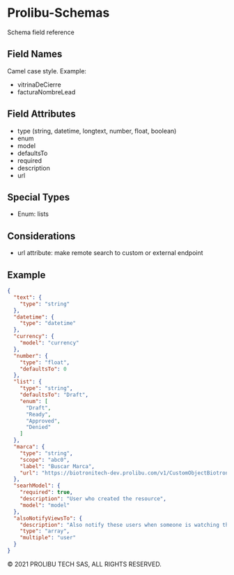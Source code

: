 # Prolibu-Schemas
Schema field reference

## Field Names
Camel case style. Example:
- vitrinaDeCierre
- facturaNombreLead

## Field Attributes
- type (string, datetime, longtext, number, float, boolean)
- enum
- model 
- defaultsTo
- required
- description
- url

## Special Types 
- Enum: lists

## Considerations
- url attribute: make remote search to custom or external endpoint

## Example
```json
{
  "text": {
    "type": "string"
  },
  "datetime": {
    "type": "datetime"
  },
  "currency": {
    "model": "currency"
  },
  "number": {
    "type": "float",
    "defaultsTo": 0
  },
  "list": {
    "type": "string",
    "defaultsTo": "Draft",
    "enum": [
      "Draft",
      "Ready",
      "Approved",
      "Denied"
    ]
  },
  "marca": {
    "type": "string",
    "scope": "abc0",
    "label": "Buscar Marca",
    "url": "https://biotronitech-dev.prolibu.com/v1/CustomObjectBiotronitech/searchProduct"
  },
  "searhModel": {
    "required": true,
    "description": "User who created the resource",
    "model": "model"
  },
  "alsoNotifyViewsTo": {
    "description": "Also notify these users when someone is watching the proposal",
    "type": "array",
    "multiple": "user"
  }
}
```

© 2021 PROLIBU TECH SAS, ALL RIGHTS RESERVED.
